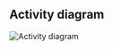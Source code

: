 ## Activity diagram ##

![Activity diagram](https://user-images.githubusercontent.com/61642281/143293594-1496c7cb-3588-4938-a403-898547f4e79e.jpg)

